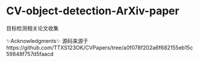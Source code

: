 # CV-object-detection-ArXiv-paper
目标检测相关论文收集

✨Acknowledgments✨
源码来源于https://github.com/TTXS123OK/CVPapers/tree/a0f078f202a6f682155eb15c59848f757d5faacd
